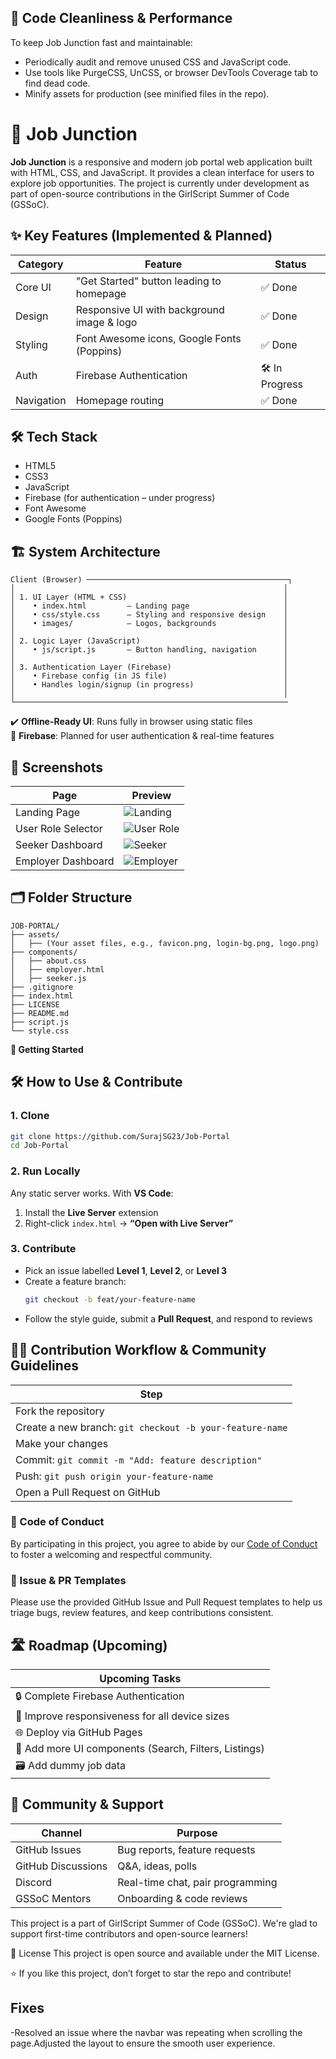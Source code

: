 ## 🧹 Code Cleanliness & Performance

To keep Job Junction fast and maintainable:
- Periodically audit and remove unused CSS and JavaScript code.
- Use tools like PurgeCSS, UnCSS, or browser DevTools Coverage tab to find dead code.
- Minify assets for production (see minified files in the repo).

# 💼 Job Junction

**Job Junction** is a responsive and modern job portal web application built with HTML, CSS, and JavaScript. It provides a clean interface for users to explore job opportunities. The project is currently under development as part of open-source contributions in the GirlScript Summer of Code (GSSoC).



## ✨ Key Features (Implemented & Planned)

| Category     | Feature                                        | Status         |
|--------------|------------------------------------------------|--------------  |
| Core UI      | "Get Started" button leading to homepage       | ✅ Done       |
| Design       | Responsive UI with background image & logo     | ✅ Done       |
| Styling      | Font Awesome icons, Google Fonts (Poppins)     | ✅ Done       |
| Auth         | Firebase Authentication                        | 🛠️ In Progress|
| Navigation   | Homepage routing                               | ✅ Done       |



## 🛠️ Tech Stack

- HTML5  
- CSS3  
- JavaScript  
- Firebase (for authentication – under progress)  
- Font Awesome  
- Google Fonts (Poppins)

## 🏗️ System Architecture

```
Client (Browser) ─────────────────────────────────────────────┐
│                                                            │
│ 1. UI Layer (HTML + CSS)                                   │
│    • index.html         – Landing page                     │
│    • css/style.css      – Styling and responsive design    │
│    • images/            – Logos, backgrounds               │
│                                                            │
│ 2. Logic Layer (JavaScript)                                │
│    • js/script.js       – Button handling, navigation      │
│                                                            │
│ 3. Authentication Layer (Firebase)                         │
│    • Firebase config (in JS file)                          │
│    • Handles login/signup (in progress)                    │
│                                                            │
└─────────────────────────────────────────────────────────────
```


✔️ **Offline-Ready UI**: Runs fully in browser using static files  
🔐 **Firebase**: Planned for user authentication & real-time features  


## 📸 Screenshots

| Page               | Preview                                                   |
|--------------------|-----------------------------------------------------------|
| Landing Page       | ![Landing](./assets/screenshots/landing-page.webp)        |
| User Role Selector | ![User Role](./assets/screenshots/user-role.webp)         |
| Seeker Dashboard   | ![Seeker](./assets/screenshots/seeker-dashboard.webp)     |
| Employer Dashboard | ![Employer](./assets/screenshots/employer-dashboard.webp) |



## 🗂️ Folder Structure

```
JOB-PORTAL/
├── assets/
│   ├── (Your asset files, e.g., favicon.png, login-bg.png, logo.png)
├── components/
│   ├── about.css
│   ├── employer.html
│   ├── seeker.js
├── .gitignore
├── index.html
├── LICENSE
├── README.md
├── script.js
└── style.css
```


**🚀 Getting Started**


## 🛠️ How to Use & Contribute

### 1. Clone

```bash
git clone https://github.com/SurajSG23/Job-Portal
cd Job-Portal
```

### 2. Run Locally

Any static server works. With **VS Code**:

1. Install the **Live Server** extension  
2. Right-click `index.html` → **“Open with Live Server”**

### 3. Contribute

- Pick an issue labelled **Level 1**, **Level 2**, or **Level 3**
- Create a feature branch:  
  ```bash
  git checkout -b feat/your-feature-name
  ```
- Follow the style guide, submit a **Pull Request**, and respond to reviews



## 🧑‍💻 Contribution Workflow & Community Guidelines

| Step                                                     |
|----------------------------------------------------------|
| Fork the repository                                      |
| Create a new branch: `git checkout -b your-feature-name` |
| Make your changes                                        |
| Commit: `git commit -m "Add: feature description"`       |
| Push: `git push origin your-feature-name`                |
| Open a Pull Request on GitHub                            |


### 📜 Code of Conduct

By participating in this project, you agree to abide by our [Code of Conduct](./CODE_OF_CONDUCT.md) to foster a welcoming and respectful community.

### 📝 Issue & PR Templates

Please use the provided GitHub Issue and Pull Request templates to help us triage bugs, review features, and keep contributions consistent.


## 🛣️ Roadmap (Upcoming)

| Upcoming Tasks                                  |
|-------------------------------------------------|
| 🔒 Complete Firebase Authentication             |
| 📱 Improve responsiveness for all device sizes  |
| 🌐 Deploy via GitHub Pages                      |
| 🧪 Add more UI components (Search, Filters, Listings) |
| 🗃️ Add dummy job data                           |



## 👥 Community & Support

| Channel            | Purpose                             |
|--------------------|-------------------------------------|
| GitHub Issues      | Bug reports, feature requests       |
| GitHub Discussions | Q&A, ideas, polls                   |
| Discord            | Real-time chat, pair programming    |
| GSSoC Mentors      | Onboarding & code reviews           |


This project is a part of GirlScript Summer of Code (GSSoC).
We're glad to support first-time contributors and open-source learners!

📄 License
This project is open source and available under the MIT License.

⭐ If you like this project, don’t forget to star the repo and contribute!


## Fixes
-Resolved an issue where the navbar was repeating when scrolling the page.Adjusted the layout to ensure the smooth user experience.


